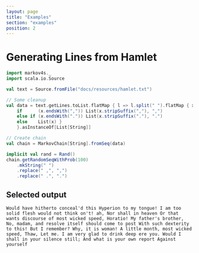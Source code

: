 ```yaml
---
layout: page
title: "Examples"
section: "examples"
position: 2
---
```


# Generating Lines from Hamlet

```scala mdoc:silent
import markov4s._
import scala.io.Source

val text = Source.fromFile("docs/resources/hamlet.txt")

// Some cleanup
val data = text.getLines.toList.flatMap { l => l.split(" ").flatMap { x => 
    if      (x.endsWith(",")) List(x.stripSuffix(","), ",") 
    else if (x.endsWith(".")) List(x.stripSuffix("."), ".")
    else    List(x) }
    }.asInstanceOf[List[String]]

// Create chain
val chain = MarkovChain[String].fromSeq(data)
```

```scala mdoc
implicit val rand = Rand()
chain.getRandomSeqWithProb(100)
    .mkString(" ")
    .replace(" ,", ",")
    .replace(" .", ".")
```


Selected output
---------------

`
Would have hitherto conceal'd this Hyperion to my tongue! I am too solid flesh would not think on't! ah, Nor shall in heaven Or that wants discourse of most wicked speed, Horatio! My father's brother, No, madam, and resolve itself should come to post With such dexterity to this! But I remember? Why, it is woman! A little month, most wicked speed, Thaw, Let me. I am very glad to drink deep ere you. Would I shall in your silence still; And what is your own report Against yourself
`